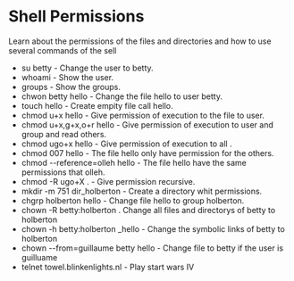 # Shell Permissions


Learn about the permissions of the files and directories and how to use several commands of the sell

- su betty	- Change the user to betty.
- whoami	- Show the user.
- groups	- Show the groups.
- chwon betty hello - Change the file hello to user betty.
- touch hello - Create empity file call hello.
- chmod u+x hello - Give permission of execution to the file to user.
- chmod u+x,g+x,o+r hello - Give permission of execution to user and group and read others.
- chmod ugo+x hello - Give permission of execution to all .
- chmod 007 hello - The file hello only have permission for the others.
- chmod --reference=olleh hello - The file hello have the same permissions that olleh.
- chmod -R ugo+X . - Give permission recursive.
- mkdir -m 751 dir_holberton - Create a directory whit permissions.
- chgrp holberton hello - Change file hello to group holberton.
- chown -R betty:holberton . Change all files and directorys of betty to holberton
- chown -h betty:holberton _hello - Change the symbolic links of betty to holberton
- chown --from=guillaume betty hello - Change file to betty if the user is guilluame
- telnet towel.blinkenlights.nl - Play start wars IV
